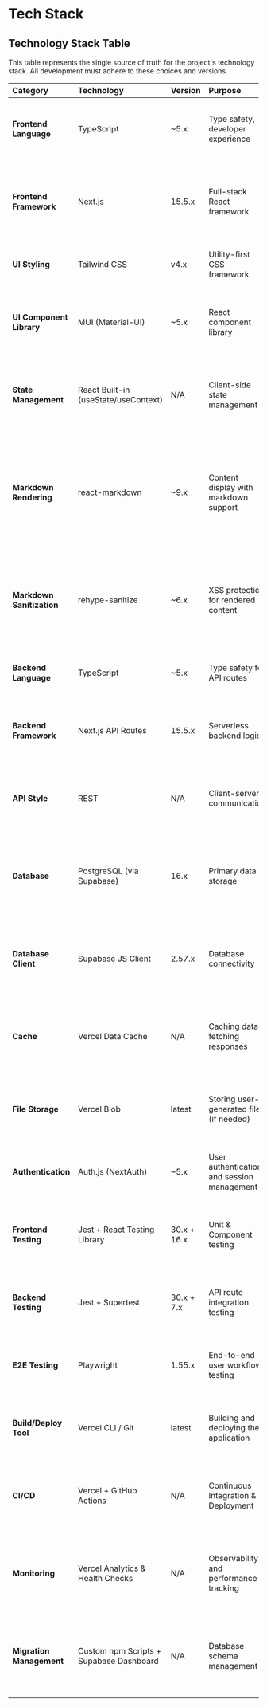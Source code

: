 # Tech Stack

## Technology Stack Table

This table represents the single source of truth for the project's technology stack. All development must adhere to these choices and versions.

| Category | Technology | Version | Purpose | Rationale |
| :--- | :--- | :--- | :--- | :--- |
| **Frontend Language** | TypeScript | ~5.x | Type safety, developer experience | Industry standard for modern web development; catches errors early. |
| **Frontend Framework**| Next.js | 15.5.x | Full-stack React framework | Latest stable version with React 19 support. Enables rapid development with unified FE/BE. |
| **UI Styling** | Tailwind CSS | v4.x | Utility-first CSS framework | For rapid and custom styling of components and layouts. |
| **UI Component Library**| MUI (Material-UI) | ~5.x | React component library | To accelerate development with a comprehensive set of pre-built, accessible components. |
| **State Management** | React Built-in (useState/useContext) | N/A | Client-side state management | Built-in React hooks sufficient for current scope. Zustand planned for complex global state. |
| **Markdown Rendering** | react-markdown | ~9.x | Content display with markdown support | Safe, performant rendering of markdown-formatted content (concepts, questions, rationales) with React component support. |
| **Markdown Sanitization** | rehype-sanitize | ~6.x | XSS protection for rendered content | Sanitizes HTML output from markdown rendering to prevent XSS attacks and ensure secure user-facing content display. |
| **Backend Language** | TypeScript | ~5.x | Type safety for API routes | Consistent language across the stack simplifies development. |
| **Backend Framework**| Next.js API Routes | 15.5.x | Serverless backend logic | Specified in PRD. Tightly integrated with the frontend, ideal for this architecture. |
| **API Style** | REST | N/A | Client-server communication | A well-understood, standard approach that fits naturally with Next.js API Routes. |
| **Database** | PostgreSQL (via Supabase) | 16.x | Primary data storage | Supabase provides managed PostgreSQL with additional features like realtime subscriptions. |
| **Database Client** | Supabase JS Client | 2.57.x | Database connectivity | Official Supabase client with built-in connection pooling and realtime capabilities. |
| **Cache** | Vercel Data Cache | N/A | Caching data-fetching responses | Integrated into Vercel's infrastructure to reduce database load and improve performance. |
| **File Storage** | Vercel Blob | latest | Storing user-generated files (if needed) | A simple and scalable solution for file storage, fully integrated with the Vercel ecosystem. |
| **Authentication** | Auth.js (NextAuth) | ~5.x | User authentication and session management | The de-facto standard for Next.js. Planned for implementation. |
| **Frontend Testing** | Jest + React Testing Library | 30.x + 16.x | Unit & Component testing | Industry standard for testing React applications, focusing on user-facing behavior. |
| **Backend Testing** | Jest + Supertest | 30.x + 7.x | API route integration testing | Jest for the test runner and Supertest for making HTTP requests to the API endpoints. |
| **E2E Testing** | Playwright | 1.55.x | End-to-end user workflow testing | Modern, powerful tool for reliable E2E testing across all major browsers. |
| **Build/Deploy Tool**| Vercel CLI / Git | latest | Building and deploying the application | Vercel's Git-based workflow provides seamless, automated CI/CD. |
| **CI/CD** | Vercel + GitHub Actions | N/A | Continuous Integration & Deployment | GitHub Actions for testing/linting, Vercel for automated deployments on push. |
| **Monitoring** | Vercel Analytics & Health Checks | N/A | Observability and performance tracking | Vercel Analytics + custom /api/health endpoint for database connectivity monitoring. |
| **Migration Management** | Custom npm Scripts + Supabase Dashboard | N/A | Database schema management | Migration validation scripts with manual deployment via Supabase Dashboard for safety. |

